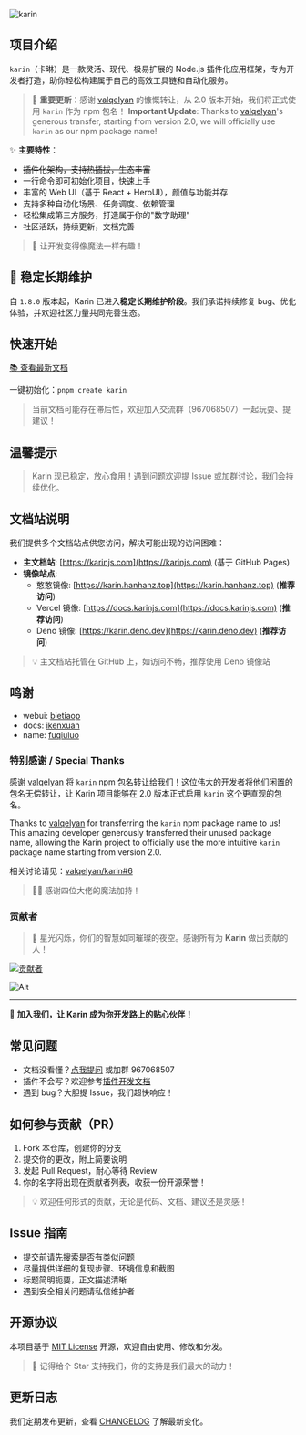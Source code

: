 ![karin](https://socialify.git.ci/karinjs/karin/image?description=1&font=Bitter&forks=1&issues=1&language=1&logo=https%3A%2F%2Favatars.githubusercontent.com%2Fu%2F162426977%3Fs%3D200%26v%3D4&name=1&owner=1&pulls=1&stargazers=1&theme=Auto)

## 项目介绍

`karin`（卡琳）是一款灵活、现代、极易扩展的 Node.js 插件化应用框架，专为开发者打造，助你轻松构建属于自己的高效工具链和自动化服务。

> 🎉 **重要更新**：感谢 [valqelyan](https://github.com/valqelyan) 的慷慨转让，从 2.0 版本开始，我们将正式使用 `karin` 作为 npm 包名！
> **Important Update**: Thanks to [valqelyan](https://github.com/valqelyan)'s generous transfer, starting from version 2.0, we will officially use `karin` as our npm package name!

✨ **主要特性**：

- ~~插件化架构，支持热插拔，生态丰富~~
- 一行命令即可初始化项目，快速上手
- 丰富的 Web UI（基于 React + HeroUI），颜值与功能并存
- 支持多种自动化场景、任务调度、依赖管理
- 轻松集成第三方服务，打造属于你的"数字助理"
- 社区活跃，持续更新，文档完善

> 🦄 让开发变得像魔法一样有趣！

## 🚀 稳定长期维护

自 `1.8.0` 版本起，Karin 已进入**稳定长期维护阶段**。我们承诺持续修复 bug、优化体验，并欢迎社区力量共同完善生态。

## 快速开始

[📚 查看最新文档](https://karinjs.com/)

一键初始化：`pnpm create karin`

> 当前文档可能存在滞后性，欢迎加入交流群（967068507）一起玩耍、提建议！

## 温馨提示

> Karin 现已稳定，放心食用！遇到问题欢迎提 Issue 或加群讨论，我们会持续优化。

## 文档站说明

我们提供多个文档站点供您访问，解决可能出现的访问困难：

- **主文档站**: [https://karinjs.com](https://karinjs.com) (基于 GitHub Pages)
- **镜像站点**:
  - 憨憨镜像: [https://karin.hanhanz.top](https://karin.hanhanz.top) (**推荐访问**)
  - Vercel 镜像: [https://docs.karinjs.com](https://docs.karinjs.com) (**推荐访问**)
  - Deno 镜像: [https://karin.deno.dev](https://karin.deno.dev) (**推荐访问**)

> 💡 主文档站托管在 GitHub 上，如访问不畅，推荐使用 Deno 镜像站

## 鸣谢

- webui: [bietiaop](https://github.com/bietiaop)
- docs: [ikenxuan](https://github.com/ikenxuan)
- name: [fuqiuluo](https://github.com/fuqiuluo)

### 特别感谢 / Special Thanks

感谢 [valqelyan](https://github.com/valqelyan) 将 `karin` npm 包名转让给我们！这位伟大的开发者将他们闲置的包名无偿转让，让 Karin 项目能够在 2.0 版本正式启用 `karin` 这个更直观的包名。

Thanks to [valqelyan](https://github.com/valqelyan) for transferring the `karin` npm package name to us! This amazing developer generously transferred their unused package name, allowing the Karin project to officially use the more intuitive `karin` package name starting from version 2.0.

相关讨论请见：[valqelyan/karin#6](https://github.com/valqelyan/karin/issues/6)

> 🧙‍♂️ 感谢四位大佬的魔法加持！

### 贡献者

> 🌟 星光闪烁，你们的智慧如同璀璨的夜空。感谢所有为 **Karin** 做出贡献的人！

[![贡献者](https://contributors-img.web.app/image?repo=KarinJS/Karin)](https://github.com/KarinJS/Karin/graphs/contributors)

![Alt](https://repobeats.axiom.co/api/embed/aaaa2759c8885691443a4d80e5753f975d4f250e.svg 'Repobeats analytics image')

---

🎉 **加入我们，让 Karin 成为你开发路上的贴心伙伴！**

## 常见问题

- 文档没看懂？[点我提问](https://github.com/KarinJS/Karin/issues) 或加群 967068507
- 插件不会写？欢迎参考[插件开发文档](https://karinjs.com/plugins/)
- 遇到 bug？大胆提 Issue，我们超快响应！

## 如何参与贡献（PR）

1. Fork 本仓库，创建你的分支
2. 提交你的更改，附上简要说明
3. 发起 Pull Request，耐心等待 Review
4. 你的名字将出现在贡献者列表，收获一份开源荣誉！

> 💡 欢迎任何形式的贡献，无论是代码、文档、建议还是灵感！

## Issue 指南

- 提交前请先搜索是否有类似问题
- 尽量提供详细的复现步骤、环境信息和截图
- 标题简明扼要，正文描述清晰
- 遇到安全相关问题请私信维护者

## 开源协议

本项目基于 [MIT License](./LICENSE) 开源，欢迎自由使用、修改和分发。

> 📢 记得给个 Star 支持我们，你的支持是我们最大的动力！

## 更新日志

我们定期发布更新，查看 [CHANGELOG](https://github.com/KarinJS/Karin/releases) 了解最新变化。
